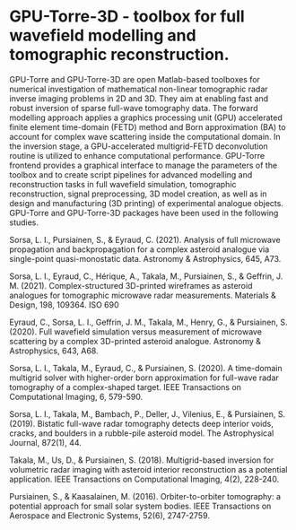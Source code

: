 # GPU-Torre-3D - toolbox for full wavefield modelling and tomographic reconstruction.

GPU-Torre and GPU-Torre-3D are open Matlab-based toolboxes for numerical investigation of mathematical non-linear tomographic radar inverse imaging problems in 2D and 3D. They aim at enabling fast and robust inversion of sparse full-wave tomography data. The forward modelling approach applies a graphics processing unit (GPU) accelerated finite element time-domain (FETD) method and Born approximation (BA) to account for complex wave scattering inside the computational domain. In the inversion stage, a GPU-accelerated multigrid-FETD deconvolution routine is utilized to enhance computational performance. GPU-Torre frontend provides a graphical interface to manage the parameters of the toolbox and to create script pipelines for advanced modelling and reconstruction tasks in full wavefield simulation, tomographic reconstruction, signal preprocessing, 3D model creation, as well as in design and manufacturing (3D printing) of experimental analogue objects. GPU-Torre and GPU-Torre-3D packages have been used in the following studies.

Sorsa, L. I., Pursiainen, S., & Eyraud, C. (2021). Analysis of full microwave propagation and backpropagation for a complex asteroid analogue via single-point quasi-monostatic data. Astronomy & Astrophysics, 645, A73.

Sorsa, L. I., Eyraud, C., Hérique, A., Takala, M., Pursiainen, S., & Geffrin, J. M. (2021). Complex-structured 3D-printed wireframes as asteroid analogues for tomographic microwave radar measurements. Materials & Design, 198, 109364.
ISO 690	

Eyraud, C., Sorsa, L. I., Geffrin, J. M., Takala, M., Henry, G., & Pursiainen, S. (2020). Full wavefield simulation versus measurement of microwave scattering by a complex 3D-printed asteroid analogue. Astronomy & Astrophysics, 643, A68.

Sorsa, L. I., Takala, M., Eyraud, C., & Pursiainen, S. (2020). A time-domain multigrid solver with higher-order born approximation for full-wave radar tomography of a complex-shaped target. IEEE Transactions on Computational Imaging, 6, 579-590.

Sorsa, L. I., Takala, M., Bambach, P., Deller, J., Vilenius, E., & Pursiainen, S. (2019). Bistatic full-wave radar tomography detects deep interior voids, cracks, and boulders in a rubble-pile asteroid model. The Astrophysical Journal, 872(1), 44.

Takala, M., Us, D., & Pursiainen, S. (2018). Multigrid-based inversion for volumetric radar imaging with asteroid interior reconstruction as a potential application. IEEE Transactions on Computational Imaging, 4(2), 228-240.

Pursiainen, S., & Kaasalainen, M. (2016). Orbiter-to-orbiter tomography: a potential approach for small solar system bodies. IEEE Transactions on Aerospace and Electronic Systems, 52(6), 2747-2759.


